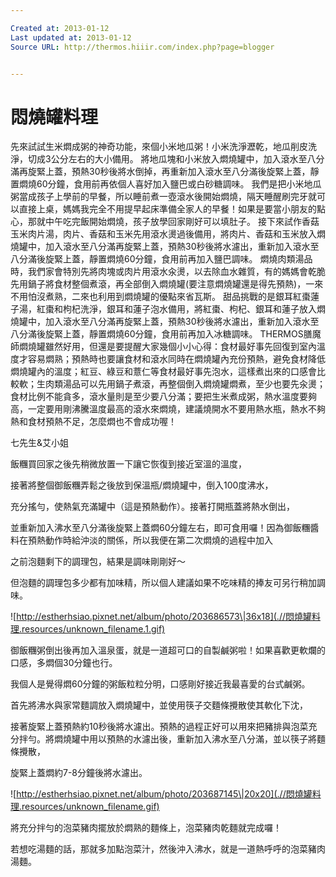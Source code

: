 ```yaml
---

Created at: 2013-01-12
Last updated at: 2013-01-12
Source URL: http://thermos.hiiir.com/index.php?page=blogger


---
```


# 悶燒罐料理


先來試試生米燜成粥的神奇功能，來個小米地瓜粥！小米洗淨瀝乾，地瓜削皮洗淨，切成3公分左右的大小備用。 將地瓜塊和小米放入燜燒罐中，加入滾水至八分滿再旋緊上蓋，預熱30秒後將水倒掉，再重新加入滾水至八分滿後旋緊上蓋，靜置燜燒60分鐘，食用前再依個人喜好加入鹽巴或白砂糖調味。 我們是把小米地瓜粥當成孩子上學前的早餐，所以睡前煮一壺滾水後開始燜燒，隔天睡醒刷完牙就可以直接上桌，媽媽我完全不用提早起床準備全家人的早餐！如果是要當小朋友的點心，那就中午吃完飯開始燜燒，孩子放學回家剛好可以填肚子。 接下來試作香菇玉米肉片湯，肉片、香菇和玉米先用滾水燙過後備用，將肉片、香菇和玉米放入燜燒罐中，加入滾水至八分滿再旋緊上蓋，預熱30秒後將水濾出，重新加入滾水至八分滿後旋緊上蓋，靜置燜燒60分鐘，食用前再加入鹽巴調味。 燜燒肉類湯品時，我們家會特別先將肉塊或肉片用滾水汆燙，以去除血水雜質，有的媽媽會乾脆先用鍋子將食材整個煮滾，再全部倒入燜燒罐(要注意燜燒罐還是得先預熱)，一來不用怕沒煮熟，二來也利用到燜燒罐的優點來省瓦斯。 甜品挑戰的是銀耳紅棗蓮子湯，紅棗和枸杞洗淨，銀耳和蓮子泡水備用，將紅棗、枸杞、銀耳和蓮子放入燜燒罐中，加入滾水至八分滿再旋緊上蓋，預熱30秒後將水濾出，重新加入滾水至八分滿後旋緊上蓋，靜置燜燒60分鐘，食用前再加入冰糖調味。 THERMOS膳魔師燜燒罐雖然好用，但還是要提醒大家幾個小小心得：食材最好事先回復到室內溫度才容易燜熟；預熱時也要讓食材和滾水同時在燜燒罐內充份預熱，避免食材降低燜燒罐內的溫度；紅豆、綠豆和薏仁等食材最好事先泡水，這樣煮出來的口感會比較軟；生肉類湯品可以先用鍋子煮滾，再整個倒入燜燒罐燜煮，至少也要先汆燙；食材比例不能貪多，滾水量則是至少要八分滿；要把生米煮成粥，熱水溫度要夠高，一定要用剛沸騰溫度最高的滾水來燜燒，建議燒開水不要用熱水瓶，熱水不夠熱和食材預熱不足，怎麼燜也不會成功喔！

七先生&艾小姐

飯糰買回家之後先稍微放置一下讓它恢復到接近室溫的溫度，

接著將整個御飯糰弄鬆之後放到保溫瓶/燜燒罐中，倒入100度沸水，

充分搖勻，使熱氣充滿罐中（這是預熱動作）。接著打開瓶蓋將熱水倒出，

並重新加入沸水至八分滿後旋緊上蓋燜60分鐘左右，即可食用囉！因為御飯糰醬料在預熱動作時給沖淡的關係，所以我便在第二次燜燒的過程中加入

之前泡麵剩下的調理包，結果是調味剛剛好～

但泡麵的調理包多少都有加味精，所以個人建議如果不吃味精的捧友可另行稍加調味。

![http://estherhsiao.pixnet.net/album/photo/203686573\|36x18](.//悶燒罐料理.resources/unknown_filename.1.gif)

御飯糰粥倒出後再加入溫泉蛋，就是一道超可口的自製鹹粥啦！如果喜歡更軟爛的口感，多燜個30分鐘也行。

我個人是覺得燜60分鐘的粥飯粒粒分明，口感剛好接近我最喜愛的台式鹹粥。

首先將沸水與家常麵調放入燜燒罐中，並使用筷子交麵條攪散使其軟化下沈，

接著旋緊上蓋預熱約10秒後將水濾出。預熱的過程正好可以用來把豬排與泡菜充分拌勻。將燜燒罐中用以預熱的水濾出後，重新加入沸水至八分滿，並以筷子將麵條攪散，

旋緊上蓋燜約7-8分鐘後將水濾出。

![http://estherhsiao.pixnet.net/album/photo/203687145\|20x20](.//悶燒罐料理.resources/unknown_filename.gif)

將充分拌勻的泡菜豬肉擺放於燜熟的麵條上，泡菜豬肉乾麵就完成囉！

若想吃湯麵的話，那就多加點泡菜汁，然後沖入沸水，就是一道熱呼呼的泡菜豬肉湯麵。

